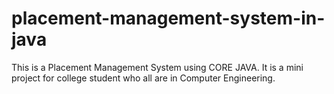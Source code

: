 # placement-management-system-in-java
This is a Placement Management System using CORE JAVA. It is a mini project for college student who all are in Computer Engineering.
